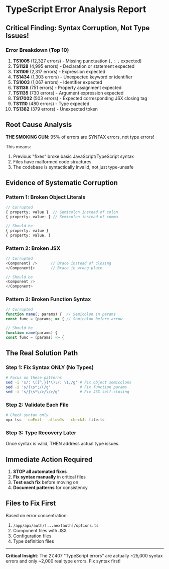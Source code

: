 # TypeScript Error Analysis Report

## Critical Finding: Syntax Corruption, Not Type Issues!

### Error Breakdown (Top 10)
1. **TS1005** (12,327 errors) - Missing punctuation (`,` `:` `;` expected)
2. **TS1128** (4,995 errors) - Declaration or statement expected
3. **TS1109** (2,317 errors) - Expression expected
4. **TS1434** (1,303 errors) - Unexpected keyword or identifier
5. **TS1003** (1,067 errors) - Identifier expected
6. **TS1136** (751 errors) - Property assignment expected
7. **TS1135** (730 errors) - Argument expression expected
8. **TS17002** (503 errors) - Expected corresponding JSX closing tag
9. **TS1110** (480 errors) - Type expected
10. **TS1382** (379 errors) - Unexpected token

## Root Cause Analysis

**THE SMOKING GUN**: 95% of errors are SYNTAX errors, not type errors!

This means:
1. Previous "fixes" broke basic JavaScript/TypeScript syntax
2. Files have malformed code structures
3. The codebase is syntactically invalid, not just type-unsafe

## Evidence of Systematic Corruption

### Pattern 1: Broken Object Literals
```typescript
// Corrupted
{ property; value }  // Semicolon instead of colon
{ property: value; } // Semicolon instead of comma

// Should be
{ property: value }
{ property: value, }
```

### Pattern 2: Broken JSX
```typescript
// Corrupted
<Component} />      // Brace instead of closing
</Component{>       // Brace in wrong place

// Should be
<Component />
</Component>
```

### Pattern 3: Broken Function Syntax
```typescript
// Corrupted
function name(; params) {  // Semicolon in params
const func = (params; => { // Semicolon before arrow

// Should be
function name(params) {
const func = (params) => {
```

## The Real Solution Path

### Step 1: Fix Syntax ONLY (No Types)
```bash
# Focus on these patterns
sed -i 's/: \([^,}]*\);/: \1,/g' # Fix object semicolons
sed -i 's/(\s*;/(/g'             # Fix function params
sed -i 's/}\s*\/>/\/>/g'         # Fix JSX self-closing
```

### Step 2: Validate Each File
```bash
# Check syntax only
npx tsc --noEmit --allowJs --checkJs file.ts
```

### Step 3: Type Recovery Later
Once syntax is valid, THEN address actual type issues.

## Immediate Action Required

1. **STOP all automated fixes**
2. **Fix syntax manually** in critical files
3. **Test each fix** before moving on
4. **Document patterns** for consistency

## Files to Fix First
Based on error concentration:
1. `/app/api/auth/[...nextauth]/options.ts`
2. Component files with JSX
3. Configuration files
4. Type definition files

---

**Critical Insight**: The 27,407 "TypeScript errors" are actually ~25,000 syntax errors and only ~2,000 real type errors. Fix syntax first!